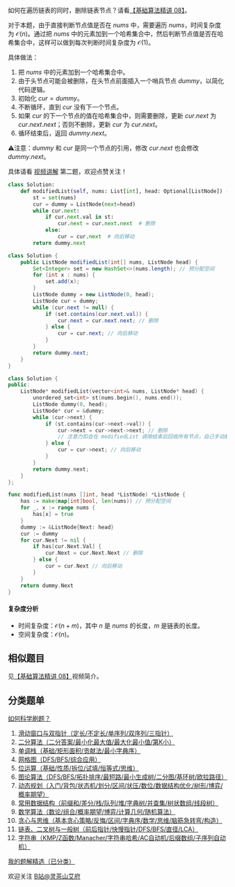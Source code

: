 如何在遍历链表的同时，删除链表节点？请看[【基础算法精讲 08】](https://www.bilibili.com/video/BV1VP4y1Q71e/)。

对于本题，由于直接判断节点值是否在 $\textit{nums}$ 中，需要遍历 $\textit{nums}$，时间复杂度为 $\mathcal{O}(n)$。通过把 $\textit{nums}$ 中的元素加到一个哈希集合中，然后判断节点值是否在哈希集合中，这样可以做到每次判断时间复杂度为 $\mathcal{O}(1)$。

具体做法：

1. 把 $\textit{nums}$ 中的元素加到一个哈希集合中。
2. 由于头节点可能会被删除，在头节点前面插入一个哨兵节点 $\textit{dummy}$，以简化代码逻辑。
3. 初始化 $\textit{cur} = \textit{dummy}$。
4. 不断循环，直到 $\textit{cur}$ 没有下一个节点。
5. 如果 $\textit{cur}$ 的下一个节点的值在哈希集合中，则需要删除，更新 $\textit{cur}.\textit{next}$ 为 $\textit{cur}.\textit{next}.\textit{next}$；否则不删除，更新 $\textit{cur}$ 为 $\textit{cur}.\textit{next}$。
6. 循环结束后，返回 $\textit{dummy}.\textit{next}$。

⚠注意：$\textit{dummy}$ 和 $\textit{cur}$ 是同一个节点的引用，修改 $\textit{cur}.\textit{next}$ 也会修改 $\textit{dummy}.\textit{next}$。

具体请看 [视频讲解](https://www.bilibili.com/video/BV1LZ421u7Ut/) 第二题，欢迎点赞关注！

```py [sol-Python3]
class Solution:
    def modifiedList(self, nums: List[int], head: Optional[ListNode]) -> Optional[ListNode]:
        st = set(nums)
        cur = dummy = ListNode(next=head)
        while cur.next:
            if cur.next.val in st:
                cur.next = cur.next.next  # 删除
            else:
                cur = cur.next  # 向后移动
        return dummy.next
```

```java [sol-Java]
class Solution {
    public ListNode modifiedList(int[] nums, ListNode head) {
        Set<Integer> set = new HashSet<>(nums.length); // 预分配空间
        for (int x : nums) {
            set.add(x);
        }
        ListNode dummy = new ListNode(0, head);
        ListNode cur = dummy;
        while (cur.next != null) {
            if (set.contains(cur.next.val)) {
                cur.next = cur.next.next; // 删除
            } else {
                cur = cur.next; // 向后移动
            }
        }
        return dummy.next;
    }
}
```

```cpp [sol-C++]
class Solution {
public:
    ListNode* modifiedList(vector<int>& nums, ListNode* head) {
        unordered_set<int> st(nums.begin(), nums.end());
        ListNode dummy(0, head);
        ListNode* cur = &dummy;
        while (cur->next) {
            if (st.contains(cur->next->val)) {
                cur->next = cur->next->next; // 删除
                // 注意力扣会在 modifiedList 调用结束后回收所有节点，自己手动删除反而不行
            } else {
                cur = cur->next; // 向后移动
            }
        }
        return dummy.next;
    }
};
```

```go [sol-Go]
func modifiedList(nums []int, head *ListNode) *ListNode {
	has := make(map[int]bool, len(nums)) // 预分配空间
	for _, x := range nums {
		has[x] = true
	}
	dummy := &ListNode{Next: head}
	cur := dummy
	for cur.Next != nil {
		if has[cur.Next.Val] {
			cur.Next = cur.Next.Next // 删除
		} else {
			cur = cur.Next // 向后移动
		}
	}
	return dummy.Next
}
```

#### 复杂度分析

- 时间复杂度：$\mathcal{O}(n + m)$，其中 $n$ 是 $\textit{nums}$ 的长度，$m$ 是链表的长度。
- 空间复杂度：$\mathcal{O}(n)$。

## 相似题目

见[【基础算法精讲 08】](https://www.bilibili.com/video/BV1VP4y1Q71e/)视频简介。

## 分类题单

[如何科学刷题？](https://leetcode.cn/circle/discuss/RvFUtj/)

1. [滑动窗口与双指针（定长/不定长/单序列/双序列/三指针）](https://leetcode.cn/circle/discuss/0viNMK/)
2. [二分算法（二分答案/最小化最大值/最大化最小值/第K小）](https://leetcode.cn/circle/discuss/SqopEo/)
3. [单调栈（基础/矩形面积/贡献法/最小字典序）](https://leetcode.cn/circle/discuss/9oZFK9/)
4. [网格图（DFS/BFS/综合应用）](https://leetcode.cn/circle/discuss/YiXPXW/)
5. [位运算（基础/性质/拆位/试填/恒等式/思维）](https://leetcode.cn/circle/discuss/dHn9Vk/)
6. [图论算法（DFS/BFS/拓扑排序/最短路/最小生成树/二分图/基环树/欧拉路径）](https://leetcode.cn/circle/discuss/01LUak/)
7. [动态规划（入门/背包/状态机/划分/区间/状压/数位/数据结构优化/树形/博弈/概率期望）](https://leetcode.cn/circle/discuss/tXLS3i/)
8. [常用数据结构（前缀和/差分/栈/队列/堆/字典树/并查集/树状数组/线段树）](https://leetcode.cn/circle/discuss/mOr1u6/)
9. [数学算法（数论/组合/概率期望/博弈/计算几何/随机算法）](https://leetcode.cn/circle/discuss/IYT3ss/)
10. [贪心与思维（基本贪心策略/反悔/区间/字典序/数学/思维/脑筋急转弯/构造）](https://leetcode.cn/circle/discuss/g6KTKL/)
11. [链表、二叉树与一般树（前后指针/快慢指针/DFS/BFS/直径/LCA）](https://leetcode.cn/circle/discuss/K0n2gO/)
12. [字符串（KMP/Z函数/Manacher/字符串哈希/AC自动机/后缀数组/子序列自动机）](https://leetcode.cn/circle/discuss/SJFwQI/)

[我的题解精选（已分类）](https://github.com/EndlessCheng/codeforces-go/blob/master/leetcode/SOLUTIONS.md)

欢迎关注 [B站@灵茶山艾府](https://space.bilibili.com/206214)
